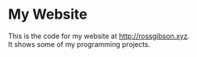 # My Website

This is the code for my website at http://rossgibson.xyz. <br>
It shows some of my programming projects.